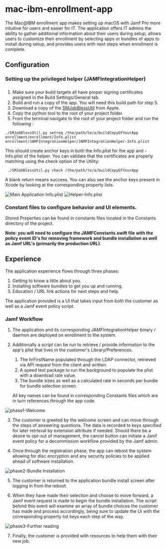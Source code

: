 # mac-ibm-enrollment-app
The Mac@IBM enrollment app makes setting up macOS with Jamf Pro more intuitive for users and easier for IT. The application offers IT admins the ability to gather additional information about their users during setup, allows users to customize their enrollment by selecting apps or bundles of apps to install during setup, and provides users with next steps when enrollment is complete.

## Configuration
### Setting up the privileged helper (JAMFIntegrationHelper)
##### 
1.  Make sure your build targets all have proper signing certificates assigned in the Build Settings/General tab.
2.  Build and run a copy of the app. You will need this build path for step 5.
3.  Download a copy of the [SMJobBlessUtil](https://developer.apple.com/library/archive/samplecode/SMJobBless/Listings/SMJobBlessUtil_py.html#//apple_ref/doc/uid/DTS40010071-SMJobBlessUtil_py-DontLinkElementID_8) from Apple.  
4.  Copy the python tool to the root of your project folder.
5.  From the terminal navigate to the root of your project folder and run the following : 

``` ./SMJobBlessUtil.py setreq /the/path/to/a/buildCopyOfYourApp enrollment/enrollment/Info.plist enrollment/JAMFIntegrationHelper/JAMFIntegrationHelper-Info.plist ```

This should create anchor keys in both the Info.plist for the app and -Info.plist of the helper. You can validate that the certificates are properly matching using the check option of the Utility: 

``` ./SMJobBlessUtil.py check /the/path/to/a/buildCopyOfYourApp```

A blank return means success. You can also see the anchor keys present in Xcode by looking at the corresponding  property lists.

![Main Application Info.plist](https://github.com/ibm/mac-ibm-enrollment-app/blob/master/images/appPlistAnchors.png)
![Helper-Info.plist](https://github.com/ibm/mac-ibm-enrollment-app/blob/master/images/helperPlistAnchor.png)

### Constant files to configure behavior and UI elements.
Stored Properties can be found in constants files located in the Constants directory of the project. 

__Note: you will need to configure the JAMFConstants.swift file with the policy event ID's for removing framework and bundle installation as well as Jamf URL's (primarily the production URL)__.


## Experience
The application experience flows through three phases:
1. Getting to know a little about you. 
2. Installing software bundles to get you up and running.
3. Education / URL link actions for next steps and help. 

The application provided is a UI that takes input from both the customer as well as a Jamf event policy script. 

### Jamf Workflow
1.  The application and its corresponding JAMFIntegrationHelper binary / daemon are deployed on enrollment to the system. 
2.  Additionally a script can be run to retrieve / provide information to the app's plist that lives in the customer's Library/Preferences.
	1. The hrFirstName populated through the LDAP connector, retrieved via API request from the client and written. 
	2. A speed test package to run the background to populate the plist with a download rate value.
	3. The bundle sizes as well as a calculated rate in seconds per bundle for bundle selection screen.

	All key names can be found in corresponding Constants files which are in turn references through the app code.

![phase1-Welcome](https://github.com/ibm/mac-ibm-enrollment-app/blob/master/images/phase1.png)

3.  The customer is greeted by the welcome screen and can move through the steps of answering questions. The data is recorded to keys specified for later retrieval by extension attribute if needed. 
    Should there be a desire to opt-out of management, the cancel button can initiate a Jamf event policy for a decommission workflow provided by the Jamf admin.

4.  Once through the registration phase, the app can reboot the system allowing for disc encryption and any security policies to be applied ahead of software installation.

![phase2-Bundle Installation](https://github.com/ibm/mac-ibm-enrollment-app/blob/master/images/phase2.png)

5.  The customer is returned to the application bundle install screen after logging in from the reboot.  

6.  When they have made their selection and choose to move forward, a Jamf event request is made to begin the bundle installation. The script behind this event will examine an array of bundle choices
    the customer has made and process accordingly, being sure to update the UI with the corresponding property list keys each step of the way.

![phase3-Further reading](https://github.com/ibm/mac-ibm-enrollment-app/blob/master/images/phase3.png)

7.  Finally, the customer is provided with resources to help them with their new job.
